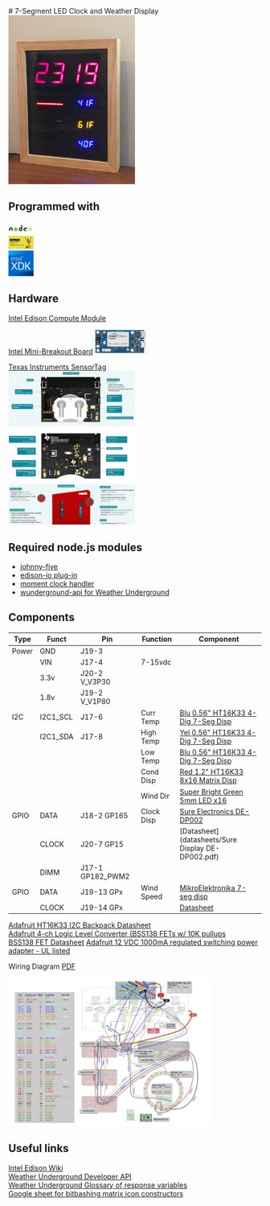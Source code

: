 <link rel="stylesheet" href="https://github.com/markdowncss/modest/blob/master/css/air.css"></link>  
# 7-Segment LED Clock and Weather Display  
<img src="img/edison-wug.jpg" width="50%">  
  
## Programmed with  
[<img src="img/nodejs.png" width="10%">](https://nodejs.org/en/)  
[<img src="img/johnnyfive.png" width="10%">](http://johnny-five.io/)  
[<img src="img/intelxdk.png" width="10%">](https://software.intel.com/en-us/intel-xdk)  
  
## Hardware  
[Intel Edison Compute Module](datasheets/Intel-Edison-Compute-Module.pdf)  
  
[Intel Mini-Breakout Board](datasheets/Intel-Edison-Mini-Breakout.pdf)  <img src="img/edison-breakout.png" width="20%">  

[Texas Instruments SensorTag](http://www.ti.com/ww/en/wireless_connectivity/sensortag2015/?INTC=SensorTag&HQS=sensortag)  
<img src="img/sensortag-back.jpg" width="50%">  
<img src="img/sensortag-front.png" width="50%">  
<img src="img/sensortag-buttons.jpg" width="50%">  
  
## Required node.js modules  
+ [johnny-five](https://github.com/rwaldron/johnny-five)  
+ [edison-io plug-in](https://github.com/rwaldron/edison-io)  
+ [moment clock handler](https://www.npmjs.com/package/moment)  
+ [wunderground-api for Weather Underground](https://www.npmjs.com/package/wunderground-api)  
  
## Components
|Type |Funct   |Pin             |Function  |Component|  
| --- | ------ | -------------- | -------- | ------- |  
|Power|GND     |J19-3           |          |         |  
|     |VIN     |J17-4           |7-15vdc   |         |  
|     |3.3v    |J20-2 V_V3P30   |          |         |  
|     |1.8v    |J19-2 V_V1P80   |          |         |  
|I2C  |I2C1_SCL|J17-6           |Curr Temp |[Blu 0.56" HT16K33 4-Dig 7-Seg Disp](https://www.adafruit.com/product/881)|  
|     |I2C1_SDA|J17-8           |High Temp |[Yel 0.56" HT16K33 4-Dig 7-Seg Disp](https://www.adafruit.com/product/879)|  
|     |        |                |Low Temp  |[Blu 0.56" HT16K33 4-Dig 7-Seg Disp](https://www.adafruit.com/product/881)|  
|     |        |                |Cond Disp |[Red 1.2" HT16K33 8x16 Matrix Disp](https://www.adafruit.com/product/2037)|  
|     |        |                |Wind Dir  |[Super Bright Green 5mm LED x16](https://www.adafruit.com/product/300)    |  
|GPIO |DATA    |J18-2 GP165     |Clock Disp|[Sure Electronics DE-DP002](http://www.ebay.com/itm/160882858719)         |  
|     |CLOCK   |J20-7 GP15      |          |[Datasheet](datasheets/Sure Display DE-DP002.pdf)                                                                          |  
|     |DIMM    |J17-1 GP182_PWM2|          |                                                                          |  
|GPIO |DATA    |J19-13 GPx      |Wind Speed|[MikroElektronika 7-seg disp](https://shop.mikroe.com/click/display/7seg) |  
|     |CLOCK   |J19-14 GPx      |          |[Datasheet](datasheets/7segclick.pdf)                                     |  
 
[Adafruit HT16K33 I2C Backpack Datasheet](datasheets/adafruitHT16K33backpack.pdf)  
[Adafruit 4-ch Logic Level Converter (BSS138 FETs w/ 10K pullups](https://www.adafruit.com/products/757)  
[BSS138 FET Datasheet](datasheets/BSS138.pdf)
[Adafruit 12 VDC 1000mA regulated switching power adapter - UL listed](https://www.adafruit.com/product/798)  

Wiring Diagram [PDF](doc/wiringdiagram.pdf)  

<img src="doc/wiring-diagram.png" width="80%">  

## Useful links
[Intel Edison Wiki](https://github.com/bethanysciences/Intel-Edison/wiki/setup)  
[Weather Underground Developer API](https://www.wunderground.com/weather/api)  
[Weather Underground Glossary of response variables](https://www.wunderground.com/weather/api/d/docs?d=resources/phrase-glossary)  
[Google sheet for bitbashing matrix icon constructors](https://docs.google.com/spreadsheets/d/1ryyZppKrLKardIMBLBvaaxQxgc5UoEJT8unGqhxCk_o/pubhtml)  
